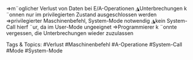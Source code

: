 ⇒m¨oglicher Verlust von Daten bei E/A-Operationen
◮Unterbrechungen k ¨onnen nur im privilegierten Zustand ausgeschlossen werden
⇒privilegierter Maschinenbefehl, System-Mode notwendig
◮kein System-Call hierf ¨ur, da im User-Mode ungeeignet
⇒Programmierer k ¨onnte vergessen, die Unterbrechungen wieder zuzulassen

   Tags & Topics:
   #Verlust
   #Maschinenbefehl
   #A-Operatione
   #System-Call
   #Mode
   #System-Mode